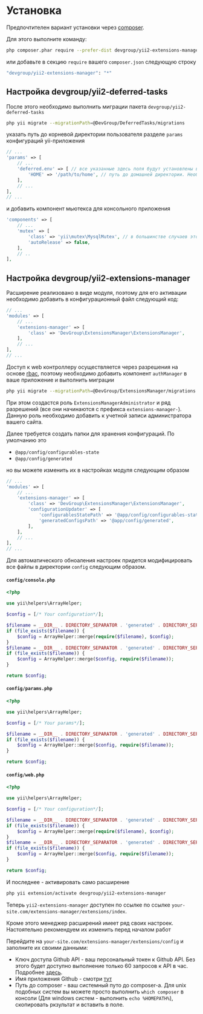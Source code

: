 Установка
=========

Предпочтителен вариант установки через [composer](http://getcomposer.org/download/).

Для этого выполните команду:

```bash
php composer.phar require --prefer-dist devgroup/yii2-extensions-manager "*"
```

или добавьте в секцию `require` вашего `composer.json` следующую строку

```bash
"devgroup/yii2-extensions-manager": "*"
```

## Настройка devgroup/yii2-deferred-tasks

После этого необходимо выполнить миграции пакета `devgroup/yii2-deferred-tasks`

```bash
php yii migrate --migrationPath=@DevGroup/DeferredTasks/migrations
```

указать путь до корневой директории пользователя разделе `params` конфигураций yii-приложения

```php
// ...
'params' => [
    // ...
    'deferred.env' => [ // все указанные здесь поля будут установлены в виде параметров окружения для выполняемого скрипта
        'HOME' => '/path/to/home', // путь до домашней директории. Необходим для корректной работы composer-а
    ],
    // ...
],
// ...
```

и добавить компонент мьютекса для консольного приложения

```php
'components' => [
    // ...
    'mutex' => [
        'class' => 'yii\mutex\MysqlMutex', // в большинстве случаев это MySQL
        'autoRelease' => false,
    ],
    // ..
],
```

## Настройка devgroup/yii2-extensions-manager

Расширение реализовано в виде модуля, поэтому для его активации необходимо добавить в конфигурационный файл следующий код:

```php
// ...
'modules' => [
    // ...
    'extensions-manager' => [
        'class' => 'DevGroup\ExtensionsManager\ExtensionsManager',
    ],
    // ...
],
// ...
```

Доступ к web контроллеру осуществляется через разрешения на основе [rbac](http://www.yiiframework.com/doc-2.0/guide-security-authorization.html#rbac), поэтому необходимо добавить компонент `authManager` в ваше приложение и выполнить миграции

```bash
php yii migrate --migrationPath=@DevGroup/ExtensionsManager/migrations
```

При этом создастся роль `ExtensionsManagerAdministrator` и ряд разрешений (все они начинаются с префикса `extensions-manager-`).
Данную роль необходимо добавить к учетной записи администратора вашего сайта.

Далее требуется создать папки для хранения конфигураций. По умолчанию это

- `@app/config/configurables-state`
- `@app/config/generated`

но вы можете изменить их в настройках модуля следующим образом

```php
// ...
'modules' => [
    // ...
    'extensions-manager' => [
        'class' => 'DevGroup\ExtensionsManager\ExtensionsManager',
        'configurationUpdater' => [
            'configurablesStatePath' => '@app/config/configurables-state',
            'generatedConfigsPath' => '@app/config/generated',
        ],
    ],
    // ...
],
// ...
```

Для автоматического обноаления настроек придется модифицировать все файлы в директории `config` следующим образом.

#### `config/console.php`

```php
<?php

use yii\helpers\ArrayHelper;

$config = [/* Your configuration*/];

$filename = __DIR__ . DIRECTORY_SEPARATOR . 'generated' . DIRECTORY_SEPARATOR . 'common-generated.php';
if (file_exists($filename)) {
    $config = ArrayHelper::merge(require($filename), $config);
}
$filename = __DIR__ . DIRECTORY_SEPARATOR . 'generated' . DIRECTORY_SEPARATOR . 'console-generated.php';
if (file_exists($filename)) {
    $config = ArrayHelper::merge($config, require($filename));
}

return $config;
```

#### `config/params.php`

```php
<?php

use yii\helpers\ArrayHelper;

$config = [/* Your params*/];

$filename = __DIR__ . DIRECTORY_SEPARATOR . 'generated' . DIRECTORY_SEPARATOR . 'params-generated.php';
if (file_exists($filename)) {
    $config = ArrayHelper::merge($config, require($filename));
}

return $config;
```

#### `config/web.php`

```php
<?php

use yii\helpers\ArrayHelper;

$config = [/* Your configuration*/];

$filename = __DIR__ . DIRECTORY_SEPARATOR . 'generated' . DIRECTORY_SEPARATOR . 'common-generated.php';
if (file_exists($filename)) {
    $config = ArrayHelper::merge(require($filename), $config);
}
$filename = __DIR__ . DIRECTORY_SEPARATOR . 'generated' . DIRECTORY_SEPARATOR . 'web-generated.php';
if (file_exists($filename)) {
    $config = ArrayHelper::merge($config, require($filename));
}

return $config;
```

И последнее - активировать само расширение

```bash
php yii extension/activate devgroup/yii2-extensions-manager
```

Теперь `yii2-extensions-manager` доступен по ссылке по ссылке `your-site.com/extensions-manager/extensions/index`.

Кроме этого менеджер расширений имеет ряд своих настроек. Настоятельно рекомендуем их изменить перед началом работ

Перейдите на `your-site.com/extensions-manager/extensions/config` и заполните их своими данными:

- Ключ доступа Github API - ваш персональный токен к Github API. Без этого будет доступно выполнение только 60 запросов к API в час.
  Подробнее [здесь](https://developer.github.com/v3/#rate-limiting).   
- Имя приложения Github - смотри [тут](https://developer.github.com/v3/#user-agent-required)
- Путь до composer - ваш системный путо до composer-а.
  Для unix подобных систем вы можете просто выполнить `which composer` в консоли (Для windows систем - выполнить `echo %HOMEPATH%`), скопировать ркзультат и вставить в поле.
